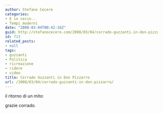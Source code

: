 ```yaml
---
author: Stefano Cecere
categories:
- E io cecio..
- Tempi moderni
date: "2008-03-04T00:42:16Z"
guid: http://stefanocecere.com/2008/03/04/corrado-guzzanti-in-don-pizzarro/
id: 713
related_posts:
- null
tags:
- guzzanti
- Politica
- ricreazione
- ridere
- video
title: Corrado Guzzanti in Don Pizzarro
url: /2008/03/04/corrado-guzzanti-in-don-pizzarro/
---
```


il ritorno di un mito:

grazie corrado.